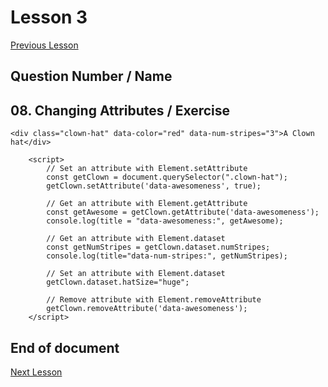 # Lesson 3

[Previous Lesson](../lesson2/solutions.md)

<!-- Solutions below only -->

## Question Number / Name

## 08. Changing Attributes / Exercise
```
<div class="clown-hat" data-color="red" data-num-stripes="3">A Clown hat</div>

    <script>
        // Set an attribute with Element.setAttribute 
        const getClown = document.querySelector(".clown-hat");
        getClown.setAttribute('data-awesomeness', true);

        // Get an attribute with Element.getAttribute
        const getAwesome = getClown.getAttribute('data-awesomeness');
        console.log(title = "data-awesomeness:", getAwesome);

        // Get an attribute with Element.dataset
        const getNumStripes = getClown.dataset.numStripes;
        console.log(title="data-num-stripes:", getNumStripes);

        // Set an attribute with Element.dataset
        getClown.dataset.hatSize="huge";

        // Remove attribute with Element.removeAttribute
        getClown.removeAttribute('data-awesomeness');
    </script>
```

<!-- Solutions above only -->

## End of document

[Next Lesson](../lesson4/solutions.md)
